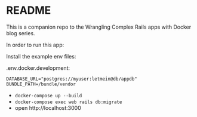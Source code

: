 # README

This is a companion repo to the Wrangling Complex Rails apps with Docker blog series.

In order to run this app:

Install the example env files:

.env.docker.development:

```
DATABASE_URL="postgres://myuser:letmein@db/appdb"
BUNDLE_PATH=/bundle/vendor
```

- `docker-compose up --build`
- `docker-compose exec web rails db:migrate`
- open http://localhost:3000
